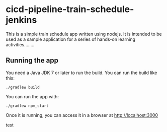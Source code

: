 # cicd-pipeline-train-schedule-jenkins

This is a simple train schedule app written using nodejs. It is intended to be used as a sample application for a series of hands-on learning activities........

## Running the app

You need a Java JDK 7 or later to run the build. You can run the build like this:

    ./gradlew build

You can run the app with:

    ./gradlew npm_start

Once it is running, you can access it in a browser at [http://localhost:3000](http://localhost:3000)

test
